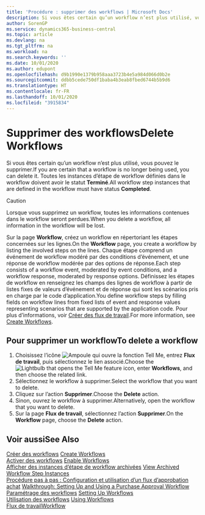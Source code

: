 ```yaml
---
title: 'Procédure : supprimer des workflows | Microsoft Docs'
description: Si vous êtes certain qu’un workflow n’est plus utilisé, vous pouvez le supprimer. Toutes les instances d’étape de workflow définies dans le workflow doivent avoir le statut **Terminé**.
author: SorenGP
ms.service: dynamics365-business-central
ms.topic: article
ms.devlang: na
ms.tgt_pltfrm: na
ms.workload: na
ms.search.keywords: ''
ms.date: 10/01/2020
ms.author: edupont
ms.openlocfilehash: d9b1990e1379b958aaa3723b4e5a984d066d0b2e
ms.sourcegitcommit: ddbb5cede750df1baba4b3eab8fbed6744b5b9d6
ms.translationtype: HT
ms.contentlocale: fr-FR
ms.lasthandoff: 10/01/2020
ms.locfileid: "3915834"
---
```

# <a name="delete-workflows"></a><span data-ttu-id="761f3-104">Supprimer des workflows</span><span class="sxs-lookup"><span data-stu-id="761f3-104">Delete Workflows</span></span>
<span data-ttu-id="761f3-105">Si vous êtes certain qu’un workflow n’est plus utilisé, vous pouvez le supprimer.</span><span class="sxs-lookup"><span data-stu-id="761f3-105">If you are certain that a workflow is no longer being used, you can delete it.</span></span> <span data-ttu-id="761f3-106">Toutes les instances d’étape de workflow définies dans le workflow doivent avoir le statut **Terminé**.</span><span class="sxs-lookup"><span data-stu-id="761f3-106">All workflow step instances that are defined in the workflow must have status **Completed**.</span></span>  

> [!CAUTION]  
>  <span data-ttu-id="761f3-107">Lorsque vous supprimez un workflow, toutes les informations contenues dans le workflow seront perdues.</span><span class="sxs-lookup"><span data-stu-id="761f3-107">When you delete a workflow, all information in the workflow will be lost.</span></span>  

 <span data-ttu-id="761f3-108">Sur la page **Workflow**, créez un workflow en répertoriant les étapes concernées sur les lignes.</span><span class="sxs-lookup"><span data-stu-id="761f3-108">On the **Workflow** page, you create a workflow by listing the involved steps on the lines.</span></span> <span data-ttu-id="761f3-109">Chaque étape comprend un événement de workflow modéré par des conditions d’événement, et une réponse de workflow modérée par des options de réponse.</span><span class="sxs-lookup"><span data-stu-id="761f3-109">Each step consists of a workflow event, moderated by event conditions, and a workflow response, moderated by response options.</span></span> <span data-ttu-id="761f3-110">Définissez les étapes de workflow en renseignez les champs des lignes de workflow à partir de listes fixes de valeurs d’événement et de réponse qui sont les scénarios pris en charge par le code d’application.</span><span class="sxs-lookup"><span data-stu-id="761f3-110">You define workflow steps by filling fields on workflow lines from fixed lists of event and response values representing scenarios that are supported by the application code.</span></span> <span data-ttu-id="761f3-111">Pour plus d’informations, voir [Créer des flux de travail](across-how-to-create-workflows.md).</span><span class="sxs-lookup"><span data-stu-id="761f3-111">For more information, see [Create Workflows](across-how-to-create-workflows.md).</span></span>  

## <a name="to-delete-a-workflow"></a><span data-ttu-id="761f3-112">Pour supprimer un workflow</span><span class="sxs-lookup"><span data-stu-id="761f3-112">To delete a workflow</span></span>  
1.  <span data-ttu-id="761f3-113">Choisissez l’icône ![Ampoule qui ouvre la fonction Tell Me](media/ui-search/search_small.png "Dites-moi ce que vous voulez faire"), entrez **Flux de travail**, puis sélectionnez le lien associé.</span><span class="sxs-lookup"><span data-stu-id="761f3-113">Choose the ![Lightbulb that opens the Tell Me feature](media/ui-search/search_small.png "Tell me what you want to do") icon, enter **Workflows**, and then choose the related link.</span></span>  
2.  <span data-ttu-id="761f3-114">Sélectionnez le workflow à supprimer.</span><span class="sxs-lookup"><span data-stu-id="761f3-114">Select the workflow that you want to delete.</span></span>  
3.  <span data-ttu-id="761f3-115">Cliquez sur l’action **Supprimer**.</span><span class="sxs-lookup"><span data-stu-id="761f3-115">Choose the **Delete** action.</span></span>  
4.  <span data-ttu-id="761f3-116">Sinon, ouvrez le workflow à supprimer.</span><span class="sxs-lookup"><span data-stu-id="761f3-116">Alternatively, open the workflow that you want to delete.</span></span>  
5.  <span data-ttu-id="761f3-117">Sur la page **Flux de travail**, sélectionnez l’action **Supprimer**.</span><span class="sxs-lookup"><span data-stu-id="761f3-117">On the **Workflow** page, choose the **Delete** action.</span></span>  

## <a name="see-also"></a><span data-ttu-id="761f3-118">Voir aussi</span><span class="sxs-lookup"><span data-stu-id="761f3-118">See Also</span></span>  
 <span data-ttu-id="761f3-119">[Créer des workflows](across-how-to-create-workflows.md) </span><span class="sxs-lookup"><span data-stu-id="761f3-119">[Create Workflows](across-how-to-create-workflows.md) </span></span>  
 <span data-ttu-id="761f3-120">[Activer des workflows](across-how-to-enable-workflows.md) </span><span class="sxs-lookup"><span data-stu-id="761f3-120">[Enable Workflows](across-how-to-enable-workflows.md) </span></span>  
 <span data-ttu-id="761f3-121">[Afficher des instances d’étape de workflow archivées](across-how-to-view-archived-workflow-step-instances.md) </span><span class="sxs-lookup"><span data-stu-id="761f3-121">[View Archived Workflow Step Instances](across-how-to-view-archived-workflow-step-instances.md) </span></span>  
 <span data-ttu-id="761f3-122">[Procédure pas à pas : Configuration et utilisation d’un flux d’approbation achat](walkthrough-setting-up-and-using-a-purchase-approval-workflow.md) </span><span class="sxs-lookup"><span data-stu-id="761f3-122">[Walkthrough: Setting Up and Using a Purchase Approval Workflow](walkthrough-setting-up-and-using-a-purchase-approval-workflow.md) </span></span>  
 <span data-ttu-id="761f3-123">[Paramétrage des workflows](across-set-up-workflows.md) </span><span class="sxs-lookup"><span data-stu-id="761f3-123">[Setting Up Workflows](across-set-up-workflows.md) </span></span>  
 <span data-ttu-id="761f3-124">[Utilisation des workflows](across-use-workflows.md) </span><span class="sxs-lookup"><span data-stu-id="761f3-124">[Using Workflows](across-use-workflows.md) </span></span>  
 [<span data-ttu-id="761f3-125">Flux de travail</span><span class="sxs-lookup"><span data-stu-id="761f3-125">Workflow</span></span>](across-workflow.md)   
